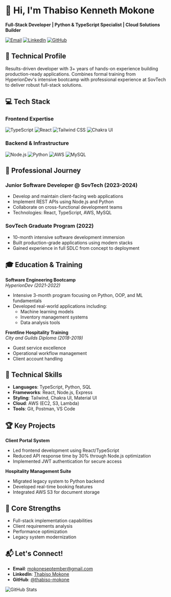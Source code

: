 # 👋 Hi, I'm Thabiso Kenneth Mokone

**Full-Stack Developer | Python & TypeScript Specialist | Cloud Solutions Builder**

[![Email](https://img.shields.io/badge/Email-mokoneseptember%40gmail.com-red?style=flat&logo=gmail)](mailto:mokoneseptember@gmail.com)
[![LinkedIn](https://img.shields.io/badge/LinkedIn-Thabiso_Mokone-blue?style=flat&logo=linkedin)](https://www.linkedin.com/in/thabiso-mokone/)
[![GitHub](https://img.shields.io/badge/GitHub-thabiso--mokone-black?style=flat&logo=github)](https://github.com/mokone-september)

## 🚀 Technical Profile

Results-driven developer with 3+ years of hands-on experience building production-ready applications. Combines formal training from HyperionDev's intensive bootcamp with professional experience at SovTech to deliver robust full-stack solutions.

## 💻 Tech Stack

### Frontend Expertise
![TypeScript](https://img.shields.io/badge/TypeScript-3178C6?style=for-the-badge&logo=typescript&logoColor=white)
![React](https://img.shields.io/badge/React-61DAFB?style=for-the-badge&logo=react&logoColor=black)
![Tailwind CSS](https://img.shields.io/badge/Tailwind_CSS-06B6D4?style=for-the-badge&logo=tailwind-css&logoColor=white)
![Chakra UI](https://img.shields.io/badge/Chakra_UI-319795?style=for-the-badge&logo=chakra-ui&logoColor=white)

### Backend & Infrastructure
![Node.js](https://img.shields.io/badge/Node.js-339933?style=for-the-badge&logo=node.js&logoColor=white)
![Python](https://img.shields.io/badge/Python-3776AB?style=for-the-badge&logo=python&logoColor=white)
![AWS](https://img.shields.io/badge/AWS-232F3E?style=for-the-badge&logo=amazon-aws&logoColor=white)
![MySQL](https://img.shields.io/badge/MySQL-4479A1?style=for-the-badge&logo=mysql&logoColor=white)

## 💼 Professional Journey

### Junior Software Developer @ SovTech (2023-2024)
- Develop and maintain client-facing web applications
- Implement REST APIs using Node.js and Python
- Collaborate on cross-functional development teams
- Technologies: React, TypeScript, AWS, MySQL

### SovTech Graduate Program (2022)
- 10-month intensive software development immersion
- Built production-grade applications using modern stacks
- Gained experience in full SDLC from concept to deployment

## 🎓 Education & Training
**Software Engineering Bootcamp**  
*HyperionDev (2021-2022)*  
- Intensive 3-month program focusing on Python, OOP, and ML fundamentals
- Developed real-world applications including:
  - Machine learning models
  - Inventory management systems
  - Data analysis tools

**Frontline Hospitality Training**  
*City and Guilds Diploma (2018-2019)*  
- Guest service excellence
- Operational workflow management
- Client account handling

## 🔧 Technical Skills
- **Languages**: TypeScript, Python, SQL
- **Frameworks**: React, Node.js, Express
- **Styling**: Tailwind, Chakra UI, Material UI
- **Cloud**: AWS (EC2, S3, Lambda)
- **Tools**: Git, Postman, VS Code

## 🏆 Key Projects
**Client Portal System**  
- Led frontend development using React/TypeScript
- Reduced API response time by 30% through Node.js optimization
- Implemented JWT authentication for secure access

**Hospitality Management Suite**  
- Migrated legacy system to Python backend
- Developed real-time booking features
- Integrated AWS S3 for document storage

## 📍 Core Strengths
- Full-stack implementation capabilities
- Client requirements analysis
- Performance optimization
- Legacy system modernization

## 📬 Let's Connect!
- **Email**: [mokoneseptember@gmail.com](mailto:mokoneseptember@gmail.com)
- **LinkedIn**: [Thabiso Mokone](https://www.linkedin.com/in/mokone-september/)
- **GitHub**: [@thabiso-mokone](https://github.com/mokone-september)

![GitHub Stats](https://github-readme-stats.vercel.app/api?username=mokone-september&show_icons=true&theme=radical)

<!---
mokone-september/mokone-september is a ✨ special ✨ repository because its `README.md` (this file) appears on your GitHub profile.
You can click the Preview link to take a look at your changes.
--->
